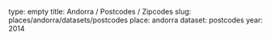 type: empty
title: Andorra / Postcodes / Zipcodes
slug: places/andorra/datasets/postcodes
place: andorra
dataset: postcodes
year: 2014
